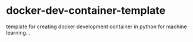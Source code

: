 # docker-dev-container-template
template for creating docker development container in python for machine learning...
